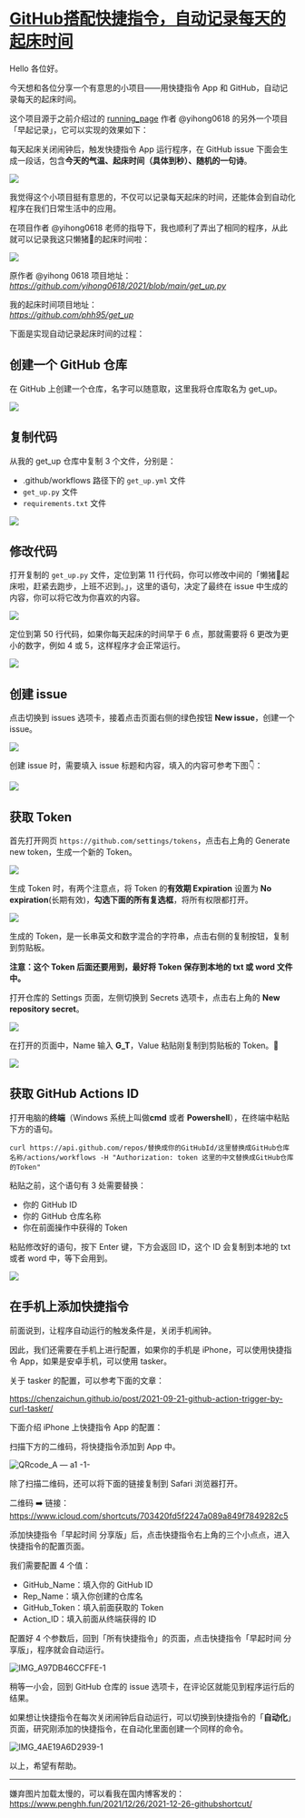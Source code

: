 # [GitHub搭配快捷指令，自动记录每天的起床时间 ](https://github.com/phh95/gitblog/issues/20)

Hello 各位好。

今天想和各位分享一个有意思的小项目——用快捷指令 App 和 GitHub，自动记录每天的起床时间。  

这个项目源于之前介绍过的 [running_page](https://mp.weixin.qq.com/s?__biz=MzAxMjY0NTY5OA==&mid=2649917925&idx=1&sn=08dc018b0d3e65be81c1b5bc8572ce18&chksm=83a88dc8b4df04dee5b2716977fc1dba3b56a4a6952a164198d6c448335a8b4c288568b4a23c&token=1842935800&lang=zh_CN#rd) 作者 @yihong0618 的另外一个项目「早起记录」，它可以实现的效果如下：  

每天起床关闭闹钟后，触发快捷指令 App 运行程序，在 GitHub issue 下面会生成一段话，包含**今天的气温、起床时间（具体到秒）、随机的一句诗**。     

![](https://article-picbed-1302715071.cos.ap-guangzhou.myqcloud.com/2021/12/26/16405091835253.jpg)

我觉得这个小项目挺有意思的，不仅可以记录每天起床的时间，还能体会到自动化程序在我们日常生活中的应用。 

在项目作者 @yihong0618 老师的指导下，我也顺利了弄出了相同的程序，从此就可以记录我这只懒猪🐷的起床时间啦：    

![](https://article-picbed-1302715071.cos.ap-guangzhou.myqcloud.com/2021/12/26/16405106317511.jpg)

原作者 @yihong 0618 项目地址：  
*https://github.com/yihong0618/2021/blob/main/get_up.py*      

我的起床时间项目地址：   
*https://github.com/phh95/get_up*   

下面是实现自动记录起床时间的过程：  

## 创建一个 GitHub 仓库   

在 GitHub 上创建一个仓库，名字可以随意取，这里我将仓库取名为 get_up。   

![](https://article-picbed-1302715071.cos.ap-guangzhou.myqcloud.com/2021/12/26/16405112684921.jpg)

## 复制代码 

从我的 get_up 仓库中复制 3 个文件，分别是：   

* .github/workflows 路径下的 `get_up.yml` 文件
* `get_up.py` 文件
* `requirements.txt` 文件    

![](https://article-picbed-1302715071.cos.ap-guangzhou.myqcloud.com/2021/12/26/16405113468011.jpg)

## 修改代码  

打开复制的 `get_up.py` 文件，定位到第 11 行代码，你可以修改中间的「懒猪🐷起床啦，赶紧去跑步，上班不迟到。」，这里的语句，决定了最终在 issue 中生成的内容，你可以将它改为你喜欢的内容。   

![](https://article-picbed-1302715071.cos.ap-guangzhou.myqcloud.com/2021/12/26/16405116523398.jpg)

定位到第 50 行代码，如果你每天起床的时间早于 6 点，那就需要将 6 更改为更小的数字，例如 4 或 5，这样程序才会正常运行。   

![](https://article-picbed-1302715071.cos.ap-guangzhou.myqcloud.com/2021/12/26/16405118489432.jpg)

## 创建 issue 

点击切换到 issues 选项卡，接着点击页面右侧的绿色按钮 **New issue**，创建一个 issue。   

![](https://article-picbed-1302715071.cos.ap-guangzhou.myqcloud.com/2021/12/26/16405115411040.jpg)

创建 issue 时，需要填入 issue 标题和内容，填入的内容可参考下图👇：   

![](https://article-picbed-1302715071.cos.ap-guangzhou.myqcloud.com/2021/12/26/16405120509132.jpg)

## 获取 Token  

首先打开网页 `https://github.com/settings/tokens`，点击右上角的 Generate new token，生成一个新的 Token。  

![](https://article-picbed-1302715071.cos.ap-guangzhou.myqcloud.com/2021/12/26/16327915810978.jpg)

生成 Token 时，有两个注意点，将 Token 的**有效期 Expiration** 设置为 **No expiration**(长期有效)，**勾选下面的所有复选框**，将所有权限都打开。    

![](https://article-picbed-1302715071.cos.ap-guangzhou.myqcloud.com/2021/12/26/16405123026874.jpg)

生成的 Token，是一长串英文和数字混合的字符串，点击右侧的复制按钮，复制到剪贴板。  

**注意：这个 Token 后面还要用到，最好将 Token 保存到本地的 txt 或 word 文件中。**  

打开仓库的 Settings 页面，左侧切换到 Secrets 选项卡，点击右上角的 **New repository secret**。  

![](https://article-picbed-1302715071.cos.ap-guangzhou.myqcloud.com/2021/12/26/16405124726993.jpg)

在打开的页面中，Name 输入 **G_T**，Value 粘贴刚复制到剪贴板的 Token。     

![](https://article-picbed-1302715071.cos.ap-guangzhou.myqcloud.com/2021/12/26/16405125338000.jpg)

## 获取 GitHub Actions ID 

打开电脑的**终端**（Windows 系统上叫做**cmd** 或者 **Powershell**），在终端中粘贴下方的语句。   

`curl https://api.github.com/repos/替换成你的GitHubId/这里替换成GitHub仓库名称/actions/workflows -H "Authorization: token 这里的中文替换成GitHub仓库的Token"`

粘贴之前，这个语句有 3 处需要替换：  

* 你的 GitHub ID
* 你的 GitHub 仓库名称  
* 你在前面操作中获得的 Token   

粘贴修改好的语句，按下 Enter 键，下方会返回 ID，这个 ID 会复制到本地的 txt 或者 word 中，等下会用到。  

![](https://article-picbed-1302715071.cos.ap-guangzhou.myqcloud.com/2021/12/26/16405151424900.jpg)

## 在手机上添加快捷指令 

前面说到，让程序自动运行的触发条件是，关闭手机闹钟。  

因此，我们还需要在手机上进行配置，如果你的手机是 iPhone，可以使用快捷指令 App，如果是安卓手机，可以使用 tasker。

关于 tasker 的配置，可以参考下面的文章：

https://chenzaichun.github.io/post/2021-09-21-github-action-trigger-by-curl-tasker/    

下面介绍 iPhone 上快捷指令 App 的配置： 

扫描下方的二维码，将快捷指令添加到 App 中。  

![QRcode_A — a1 -1-](https://article-picbed-1302715071.cos.ap-guangzhou.myqcloud.com/2021/12/26/qrcodea--a1-1.jpg)

除了扫描二维码，还可以将下面的链接复制到 Safari 浏览器打开。   

二维码 ➡️ 链接：https://www.icloud.com/shortcuts/703420fd5f2247a089a849f7849282c5  

添加快捷指令「早起时间 分享版」后，点击快捷指令右上角的三个小点点，进入快捷指令的配置页面。  

我们需要配置 4 个值： 

* GitHub_Name：填入你的 GitHub ID 
* Rep_Name：填入你创建的仓库名  
* GitHub_Token：填入前面获取的 Token
* Action_ID：填入前面从终端获得的 ID    

配置好 4 个参数后，回到「所有快捷指令」的页面，点击快捷指令「早起时间 分享版」，程序就会自动运行。     

![IMG_A97DB46CCFFE-1](https://article-picbed-1302715071.cos.ap-guangzhou.myqcloud.com/2021/12/26/imga97db46ccffe1.jpeg)

稍等一小会，回到 GitHub 仓库的 issue 选项卡，在评论区就能见到程序运行后的结果。   

如果想让快捷指令在每次关闭闹钟后自动运行，可以切换到快捷指令的「**自动化**」页面，研究刚添加的快捷指令，在自动化里面创建一个同样的命令。  

![IMG_4AE19A6D2939-1](https://article-picbed-1302715071.cos.ap-guangzhou.myqcloud.com/2021/12/26/img4ae19a6d29391.jpeg)    

以上，希望有帮助。   


---

嫌弃图片加载太慢的，可以看我在国内博客发的：https://www.penghh.fun/2021/12/26/2021-12-26-githubshortcut/    